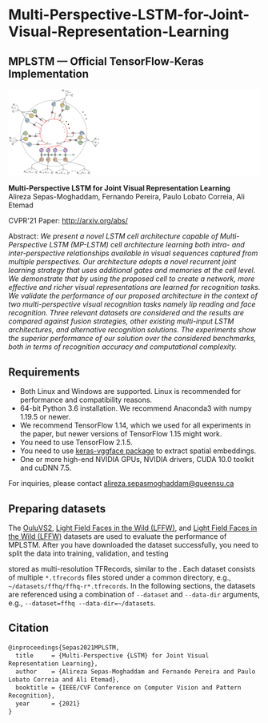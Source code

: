# Multi-Perspective-LSTM-for-Joint-Visual-Representation-Learning
## MPLSTM &mdash; Official TensorFlow-Keras Implementation

![Teaser image](MPLSTM.png)

**Multi-Perspective LSTM for Joint Visual Representation Learning**<br>
Alireza Sepas-Moghaddam, Fernando Pereira, Paulo Lobato Correia, Ali Etemad<br>

CVPR'21 Paper: http://arxiv.org/abs/<br>

Abstract: *We present a novel LSTM cell architecture capable of Multi-Perspective LSTM (MP-LSTM) cell architecture learning both intra- and inter-perspective relationships available in visual sequences captured from multiple perspectives. Our architecture adopts a novel recurrent joint learning strategy that uses additional gates and memories at the cell level. We demonstrate that by using the proposed cell to create a network, more effective and richer visual representations are learned for recognition tasks. We validate the performance of our proposed architecture in the context of two multi-perspective visual recognition tasks namely lip reading and face recognition. Three relevant datasets are considered and the results are compared against fusion strategies, other existing multi-input LSTM architectures, and alternative recognition solutions. The experiments show the superior performance of our solution over the considered benchmarks, both in terms of recognition accuracy and computational complexity.*

## Requirements

* Both Linux and Windows are supported. Linux is recommended for performance and compatibility reasons.
* 64-bit Python 3.6 installation. We recommend Anaconda3 with numpy 1.19.5 or newer.
* We recommend TensorFlow 1.14, which we used for all experiments in the paper, but newer versions of TensorFlow 1.15 might work.
* You need to use TensorFlow 2.1.5.
* You need to use [keras-vggface package](https://github.com/rcmalli/keras-vggface) to extract spatial embeddings. 
* One or more high-end NVIDIA GPUs, NVIDIA drivers, CUDA 10.0 toolkit and cuDNN 7.5. 



For inquiries, please contact [alireza.sepasmoghaddam@queensu.ca](mailto:alireza.sepasmoghaddam@queensu.ca)<br>


## Preparing datasets

The [OuluVS2](http://www.ee.oulu.fi/research/imag/OuluVS2/index.html), [Light Field Faces in the Wild (LFFW)](http://www.img.lx.it.pt/LFFW/), and [Light Field Faces in the Wild (LFFW)](http://www.img.lx.it.pt/LFFW/) datasets are used to evaluate the performance of MPLSTM. After you have downloaded the dataset successfully, you need to split the data into training, validation, and testing 



stored as multi-resolution TFRecords, similar to the . Each dataset consists of multiple `*.tfrecords` files stored under a common directory, e.g., `~/datasets/ffhq/ffhq-r*.tfrecords`. In the following sections, the datasets are referenced using a combination of `--dataset` and `--data-dir` arguments, e.g., `--dataset=ffhq --data-dir=~/datasets`.


## Citation

```
@inproceedings{Sepas2021MPLSTM,
  title     = {Multi-Perspective {LSTM} for Joint Visual Representation Learning},
  author    = {Alireza Sepas-Moghaddam and Fernando Pereira and Paulo Lobato Correia and Ali Etemad},
  booktitle = {IEEE/CVF Conference on Computer Vision and Pattern Recognition},
  year      = {2021}
}
```
